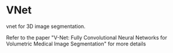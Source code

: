 # VNet
vnet for 3D image segmentation. 

Refer to the paper "V-Net: Fully Convolutional Neural Networks for Volumetric Medical Image Segmentation" for more details
